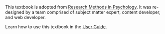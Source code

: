 <i-image src="/images/itell.svg" alt="iTELL logo" width="180" height="180" expandable="false" priority="true">
</i-image>

This textbook is adopted from [Research Methods in Psychology](https://kpu.pressbooks.pub/psychmethods4e/). It was re-designed by a team comprised of subject matter expert,
content developer, and web developer.

Learn how to use this textbook in the <a href="/guide">User Guide</a>.
